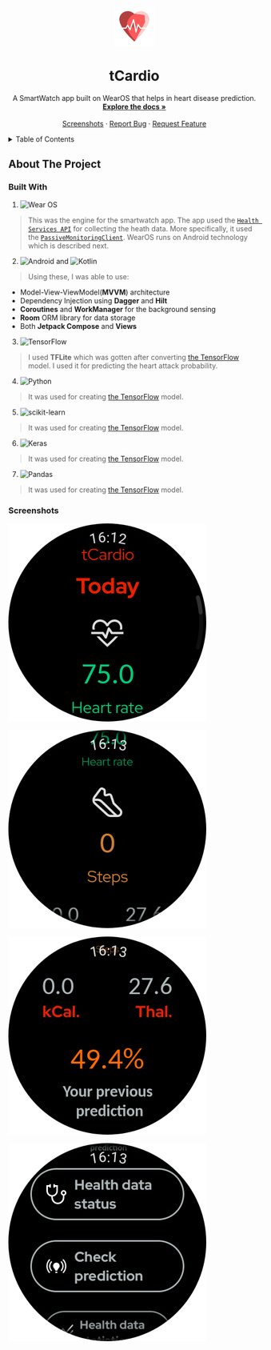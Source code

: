 <br />
<div align="center">
  <a href="https://github.com/Agusioma/tCardio">
    <img src="icon.png" alt="Logo" width="80" height="80">
  </a>

<h1 align="center">tCardio</h1>

  <p align="center">
A SmartWatch app built on WearOS that helps in heart disease prediction.
    <br />
   <a href="https://github.com/Agusioma/tCardio"><strong>Explore the docs »</strong></a>
    <br />
    <br />
    <a href="https://github.com/Agusioma/tCardio#screenshots">Screenshots</a>
    ·
    <a href="https://github.com/Agusioma/tCardio/issues">Report Bug</a>
    ·
    <a href="https://github.com/Agusioma/tCardio/issues">Request Feature</a>
  </p>
</div>

<details>
<summary>Table of Contents</summary>
  <ol>
    <li>
      <a href="#about-the-project">About The Project</a>
      <ul>
        <li><a href="#built-with">Built With</a></li>
      </ul>
    </li>
    <!--<li>
      <a href="#getting-started">Getting Started</a>
      <ul>
        <li><a href="#prerequisites">Prerequisites</a></li>
        <li><a href="#installation">Installation</a></li>
      </ul>
    </li>
    <li><a href="#usage">Usage</a></li>
    <li><a href="#roadmap">Roadmap</a></li>
    <li><a href="#contributing">Contributing</a></li>
    <li><a href="#license">License</a></li>
    <li><a href="#contact">Contact</a></li>-->
    <li><a href="#screenshots">Screenshots</a></li>
  </ol>
</details>



<!-- ABOUT THE PROJECT -->
## About The Project

### Built With

1. ![Wear OS](https://img.shields.io/badge/-Wear%20OS-4285F4?style=for-the-badge&logo=wear-os&logoColor=white)

> This was the engine for the smartwatch app. The app used the [`Health Services API`](https://developer.android.com/training/wearables/health-services) for collecting the heath data. More specifically, it used the [`PassiveMonitoringClient`](https://developer.android.com/reference/kotlin/androidx/health/services/client/PassiveMonitoringClient). WearOS runs on Android technology which is described next.

2. ![Android](https://img.shields.io/badge/Android-3DDC84?style=for-the-badge&logo=android&logoColor=white) and ![Kotlin](https://img.shields.io/badge/kotlin-%237F52FF.svg?style=for-the-badge&logo=kotlin&logoColor=white)

> Using these, I was able to use:
- Model-View-ViewModel(**MVVM**) architecture
- Dependency Injection using **Dagger** and **Hilt**
- **Coroutines** and **WorkManager** for the background sensing
- **Room** ORM library for data storage
- Both **Jetpack Compose** and **Views**

3. ![TensorFlow](https://img.shields.io/badge/TensorFlow-%23FF6F00.svg?style=for-the-badge&logo=TensorFlow&logoColor=white)

> I used **TFLite** which was gotten after converting [the TensorFlow](https://github.com/Agusioma/tcardio_model) model. I used it for predicting the heart attack probability.

4. ![Python](https://img.shields.io/badge/python-3670A0?style=for-the-badge&logo=python&logoColor=ffdd54)

> It was used for creating [the TensorFlow](https://github.com/Agusioma/tcardio_model) model.

5. ![scikit-learn](https://img.shields.io/badge/scikit--learn-%23F7931E.svg?style=for-the-badge&logo=scikit-learn&logoColor=white)

> It was used for creating [the TensorFlow](https://github.com/Agusioma/tcardio_model) model.

6. ![Keras](https://img.shields.io/badge/Keras-%23D00000.svg?style=for-the-badge&logo=Keras&logoColor=white)

> It was used for creating [the TensorFlow](https://github.com/Agusioma/tcardio_model) model.

7. ![Pandas](https://img.shields.io/badge/pandas-%23150458.svg?style=for-the-badge&logo=pandas&logoColor=white)

> It was used for creating [the TensorFlow](https://github.com/Agusioma/tcardio_model) model.

### Screenshots

![](shot2.png)

![](shot3.png)

![](shot1.png)

![](shot4.png)

<!-- GETTING STARTED 
## Getting Started

You will need a Wear device or emulator with Health Services installed. Open the sample project in Android Studio and launch the app on your device or emulator. On startup, you will see such a page.


### Prerequisites

This is an example of how to list things you need to use the software and how to install them.
* npm
  ```sh
  npm install npm@latest -g
  ```

### Installation

1. Get a free API Key at [https://example.com](https://example.com)
2. Clone the repo
   ```sh
   git clone https://github.com/github_username/repo_name.git
   ```
3. Install NPM packages
   ```sh
   npm install
   ```
4. Enter your API in `config.js`
   ```js
   const API_KEY = 'ENTER YOUR API';
   ```

<p align="right">(<a href="#readme-top">back to top</a>)</p>



<!-- USAGE EXAMPLES 
## Usage

Use this space to show useful examples of how a project can be used. Additional screenshots, code examples and demos work well in this space. You may also link to more resources.

_For more examples, please refer to the [Documentation](https://example.com)_

<p align="right">(<a href="#readme-top">back to top</a>)</p>



<!-- ROADMAP 
## Roadmap

- [ ] Feature 1
- [ ] Feature 2
- [ ] Feature 3
    - [ ] Nested Feature

See the [open issues](https://github.com/github_username/repo_name/issues) for a full list of proposed features (and known issues).

<p align="right">(<a href="#readme-top">back to top</a>)</p>



<!-- CONTRIBUTING 
## Contributing

Contributions are what make the open source community such an amazing place to learn, inspire, and create. Any contributions you make are **greatly appreciated**.

If you have a suggestion that would make this better, please fork the repo and create a pull request. You can also simply open an issue with the tag "enhancement".
Don't forget to give the project a star! Thanks again!

1. Fork the Project
2. Create your Feature Branch (`git checkout -b feature/AmazingFeature`)
3. Commit your Changes (`git commit -m 'Add some AmazingFeature'`)
4. Push to the Branch (`git push origin feature/AmazingFeature`)
5. Open a Pull Request

<p align="right">(<a href="#readme-top">back to top</a>)</p>



<!-- LICENSE 
## License

Distributed under the MIT License. See `LICENSE.txt` for more information.

<p align="right">(<a href="#readme-top">back to top</a>)</p>



<!-- CONTACT
## Contact

Your Name - [@twitter_handle](https://twitter.com/twitter_handle) - email@email_client.com

Project Link: [https://github.com/github_username/repo_name](https://github.com/github_username/repo_name)

<p align="right">(<a href="#readme-top">back to top</a>)</p>



<!-- ACKNOWLEDGMENTS
## Acknowledgments

* []()
* []()
* []()

<p align="right">(<a href="#readme-top">back to top</a>)</p>



[contributors-shield]: https://img.shields.io/github/contributors/github_username/repo_name.svg?style=for-the-badge
[contributors-url]: https://github.com/github_username/repo_name/graphs/contributors
[forks-shield]: https://img.shields.io/github/forks/github_username/repo_name.svg?style=for-the-badge
[forks-url]: https://github.com/github_username/repo_name/network/members
[stars-shield]: https://img.shields.io/github/stars/github_username/repo_name.svg?style=for-the-badge
[stars-url]: https://github.com/github_username/repo_name/stargazers
[issues-shield]: https://img.shields.io/github/issues/github_username/repo_name.svg?style=for-the-badge
[issues-url]: https://github.com/github_username/repo_name/issues
[license-shield]: https://img.shields.io/github/license/github_username/repo_name.svg?style=for-the-badge
[license-url]: https://github.com/github_username/repo_name/blob/master/LICENSE.txt
[linkedin-shield]: https://img.shields.io/badge/-LinkedIn-black.svg?style=for-the-badge&logo=linkedin&colorB=555
[linkedin-url]: https://linkedin.com/in/linkedin_username
[product-screenshot]: images/screenshot.png
[Next.js]: https://img.shields.io/badge/next.js-000000?style=for-the-badge&logo=nextdotjs&logoColor=white
[Next-url]: https://nextjs.org/
[React.js]: https://img.shields.io/badge/React-20232A?style=for-the-badge&logo=react&logoColor=61DAFB
[React-url]: https://reactjs.org/
[Vue.js]: https://img.shields.io/badge/Vue.js-35495E?style=for-the-badge&logo=vuedotjs&logoColor=4FC08D
[Vue-url]: https://vuejs.org/
[Angular.io]: https://img.shields.io/badge/Angular-DD0031?style=for-the-badge&logo=angular&logoColor=white
[Angular-url]: https://angular.io/
[Svelte.dev]: https://img.shields.io/badge/Svelte-4A4A55?style=for-the-badge&logo=svelte&logoColor=FF3E00
[Svelte-url]: https://svelte.dev/
[Laravel.com]: https://img.shields.io/badge/Laravel-FF2D20?style=for-the-badge&logo=laravel&logoColor=white
[Laravel-url]: https://laravel.com
[Bootstrap.com]: https://img.shields.io/badge/Bootstrap-563D7C?style=for-the-badge&logo=bootstrap&logoColor=white
[Bootstrap-url]: https://getbootstrap.com
[JQuery.com]: https://img.shields.io/badge/jQuery-0769AD?style=for-the-badge&logo=jquery&logoColor=white
[JQuery-url]: https://jquery.com 
-->
